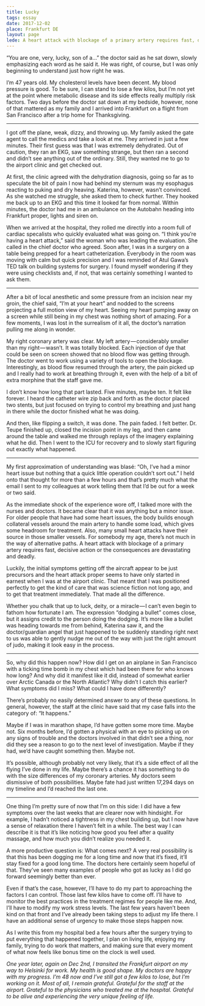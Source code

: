 ```yaml
---
title: Lucky
tags: essay
date: 2017-12-02
place: Frankfurt DE
layout: page
lede: A heart attack with blockage of a primary artery requires fast, decisive action by highly trained physicians or the consequences are devastating and deadly. I was lucky.
---
```


“You are one, very, lucky, son of a…” the doctor said as he sat down, slowly emphasizing each word as he said it. He was right, of course, but I was only beginning to understand just how right he was.

I’m 47 years old. My cholesterol levels have been decent. My blood pressure is good. To be sure, I can stand to lose a few kilos, but I’m not yet at the point where metabolic disease and its side effects really multiply risk factors. Two days before the doctor sat down at my bedside, however, none of that mattered as my family and I arrived into Frankfurt on a flight from San Francisco after a trip home for Thanksgiving.

---

I got off the plane, weak, dizzy, and throwing up. My family asked the gate agent to call the medics and take a look at me. They arrived in just a few minutes. Their first guess was that I was extremely dehydrated. Out of caution, they ran an EKG, saw something strange, but then ran a second and didn’t see anything out of the ordinary. Still, they wanted me to go to the airport clinic and get checked out. 

At first, the clinic agreed with the dehydration diagnosis, going so far as to speculate the bit of pain I now had behind my sternum was my esophagus reacting to puking and dry heaving. Katerina, however, wasn’t convinced. As she watched me struggle, she asked them to check further. They hooked me back up to an EKG and this time it looked far from normal. Within minutes, the doctor had me in an ambulance on the Autobahn heading into Frankfurt proper, lights and siren on.

When we arrived at the hospital, they rolled me directly into a room full of cardiac specalists who quickly evaluated what was going on. “I think you’re having a heart attack,” said the woman who was leading the evaluation. She called in the chief doctor who agreed. Soon after, I was in a surgery on a table being prepped for a heart catheterization. Everybody in the room was moving with calm but quick precision and I was reminded of Atul Gawa’s TED talk on building systems for surgery. I found myself wondering if they were using checklists and, if not, that was certainly something I wanted to ask them.

---

After a bit of local anesthetic and some pressure from an incision near my groin, the chief said, “I’m at your heart” and nodded to the screens projecting a full motion view of my heart. Seeing my heart pumping away on a screen while still being in my chest was nothing short of amazing. For a few moments, I was lost in the surrealism of it all, the doctor’s narration pulling me along in wonder.

My right coronary artery was clear. My left artery — considerably smaller than my right — wasn’t. It was totally blocked. Each injection of dye that could be seen on screen showed that no blood flow was getting through. The doctor went to work using a variety of tools to open the blockage. Interestingly, as blood flow resumed through the artery, the pain picked up and I really had to work at breathing through it, even with the help of a bit of extra morphine that the staff gave me.

I don’t know how long that part lasted. Five minutes, maybe ten. It felt like forever. I heard the catheter wire zip back and forth as the doctor placed two stents, but just focused on trying to control my breathing and just hang in there while the doctor finished what he was doing.

And then, like flipping a switch, it was done. The pain faded. I felt better. Dr. Teupe finished up, closed the incision point in my leg, and then came around the table and walked me through replays of the imagery explaining what he did. Then I went to the ICU for recovery and to slowly start figuring out exactly what happened.

---

My first approximation of understanding was blasé: “Oh, I’ve had a minor heart issue but nothing that a quick little operation couldn’t sort out.” I held onto that thought for more than a few hours and that’s pretty much what the email I sent to my colleagues at work telling them that I’d be out for a week or two said.

As the immediate shock of the experience wore off, I talked more with the nurses and doctors. It became clear that it was anything but a minor issue. For older people that have had some heart issues, the body builds enough collateral vessels around the main artery to handle some load, which gives some headroom for treatment. Also, many small heart attacks have their source in those smaller vessels. For somebody my age, there’s not much in the way of alternative paths. A heart attack with blockage of a primary artery requires fast, decisive action or the consequences are devastating and deadly.

Luckily, the initial symptoms getting off the aircraft appear to be just precursors and the heart attack proper seems to have only started in earnest when I was at the airport clinic. That meant that I was positioned perfectly to get the kind of care that was science fiction not long ago, and to get that treatment immediately. That made all the difference.

Whether you chalk that up to luck, deity, or a miracle — I can’t even begin to fathom how fortunate I am. The expression “dodging a bullet” comes close, but it assigns credit to the person doing the dodging. It’s more like a bullet was heading towards me from behind, Katerina saw it, and the doctor/guardian angel that just happened to be suddenly standing right next to us was able to gently nudge me out of the way with just the right amount of judo, making it look easy in the process.

---

So, why did this happen now? How did I get on an airplane in San Francisco with a ticking time bomb in my chest which had been there for who knows how long? And why did it manifest like it did, instead of somewhat earlier over Arctic Canada or the North Atlantic? Why didn’t I catch this earlier? What symptoms did I miss? What could I have done differently?

There’s probably no easily determined answer to any of these questions. In general, however, the staff at the clinic have said that my case falls into the category of: “It happens.”

Maybe if I was in marathon shape, I’d have gotten some more time. Maybe not. Six months before, I’d gotten a physical with an eye to picking up on any signs of trouble and the doctors involved in that didn’t see a thing, nor did they see a reason to go to the next level of investigation. Maybe if they had, we’d have caught something then. Maybe not.

It’s possible, although probably not very likely, that it’s a side effect of all the flying I’ve done in my life. Maybe there’s a chance it has something to do with the size differences of my coronary arteries. My doctors seem dismissive of both possibilities. Maybe fate had just written 17,294 days on my timeline and I’d reached the last one.

---

One thing I’m pretty sure of now that I’m on this side: I did have a few symptoms over the last weeks that are clearer now with hindsight. For example, I hadn’t noticed a tightness in my chest building up, but I now have a sense of relaxation there I haven’t felt in a while. The best way I can describe it is that it’s like noticing how good you feel after a quality massage, and how much you didn’t realize you needed it.

A more productive question is: What comes next? A very real possibility is that this has been dogging me for a long time and now that it’s fixed, it’ll stay fixed for a good long time. The doctors here certainly seem hopeful of that. They’ve seen many examples of people who got as lucky as I did go forward seemingly better than ever.

Even if that’s the case, however, I’ll have to do my part to approaching the factors I can control. Those last few kilos have to come off. I’ll have to monitor the best practices in the treatment regimes for people like me. And, I’ll have to modify my work stress levels. The last few years haven’t been kind on that front and I’ve already been taking steps to adjust my life there. I have an additional sense of urgency to make those steps happen now.

As I write this from my hospital bed a few hours after the surgery trying to put everything that happened together, I plan on living life, enjoying my family, trying to do work that matters, and making sure that every moment of what now feels like bonus time on the clock is well used.

_One year later, again on Dec 2nd, I transited the Frankfurt airport on my way to Helsinki for work. My health is good shape. My doctors are happy with my progress. I’m 48 now and I’ve still got a few kilos to lose, but I’m working on it. Most of all, I remain grateful. Grateful for the staff at the airport. Grateful to the physicians who treated me at the hospital. Grateful to be alive and experiencing the very unique feeling of life._